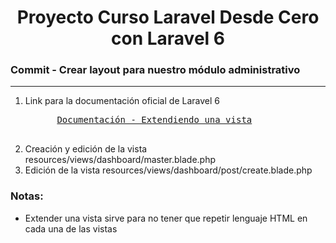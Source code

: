 
<h1 align="center">Proyecto Curso Laravel Desde Cero con Laravel 6</h1>
<h3><b>Commit -</b> <strong>Crear layout para nuestro módulo administrativo</strong></h3>
<hr>
<ol>
  <li>
    <p>Link para la documentación oficial de Laravel 6</p>
    <pre>
      <a href="https://laravel.com/docs/6.x/blade#extending-a-layout">Documentación - Extendiendo una vista</a>
    </pre>
  </li>
  <!-- Instrucciones del commit -->
  <li>Creación y edición de la vista resources/views/dashboard/master.blade.php</li>
  <li>Edición de la vista resources/views/dashboard/post/create.blade.php</li>
</ol>

<!-- Notas -->
<h3><b>Notas:</b></h3>
<ul>
 <li>Extender una vista sirve para no tener que repetir lenguaje HTML en cada una de las vistas</li>
</ul>

<br>

<em>
 
</em>



